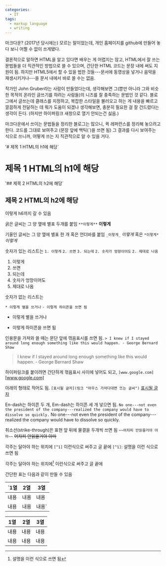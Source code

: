 ```yaml
---
categories:
  - IT
tags:
  - markup language
  - writing
---
```


마크다운? (2017년 당시에는) 모르는 말이었는데, 개인 홈페이지를 github에 만들어 놓다 보니 어쩔 수 없이 쓰게됐다. 

결론적으로 말하면 HTML을 알고 있다면 배우는 게 어렵지는 않고, HTML에서 잘 쓰는 문법들을 더 직관적인 방법으로 쓸 수 있으며, 간단한 HTML 코드는 문장 내에 써도 지원이 됨.
하지만 HTML5에서 할 수 있을 법한 것들---문서에 동영상을 넣거나 음악을 재생시키거나---을 문서 내에서 바로 쓸 수는 없음.

작가인 John Gruber라는 사람이 만들었다는데, 생각해보면 그(뿐만 아니라 그와 비슷한 목적의 온라인 글쓰기를 하려는 사람들)의 니즈를 잘 충족하는 문법인 것 같다. 블로그에서 글쓰는데 클래스를 지정하고, 복잡한 스타일을 불러오고 하는 게 내용을 빠르고 깔끔하게 전달하는 데 뭐가 도움이 되겠나 생각해보면, 충분히 필요한 걸 잘 건드렸다는 생각이 든다.
(하지만 하이퍼링크 새창으로 열기 안되는건 싫음.)

마크다운에서 쓰이는 문법들을 정리한 블로그는 많으니, 퀵 레퍼런스를 정리해 놓으려고 한다. 코드를 그대로 보여주고 (문장 앞에 백틱(\`)을 쓰면 됨) 그 결과를 다시 보여주는 식으로 쓰니까, 어떻게 쓰는 지 직관적으로 알 수 있을 거다. 

'# 제목 1 HTML의 h1에 해당`
# 제목 1 HTML의 h1에 해당

'## 제목 2 HTML의 h2에 해당`
## 제목 2 HTML의 h2에 해당

이렇게 h6까지 갈 수 있음

굵은 글씨는 그 양 옆에 별표 두개를 붙임 
`**이렇게**`
**이렇게**


기울인 글씨는 그 양 옆에 별표 한 개 혹은 언더바를 붙임
`_이렇게_`
_이렇게_
혹은
`*이렇게*`
*이렇게*

숫자가 있는 리스트는
`1. 이렇게`
`2. 쓰면`
`3. 되는데`
`2. 숫자가 엉망이어도`
`2. 제대로 나옴`

1. 이렇게
2. 쓰면
3. 되는데
2. 숫자가 엉망이어도
2. 제대로 나옴


숫자가 없는 리스트는

`* 이렇게 별을 쓰거나`
`- 이렇게 하이픈을 쓰면 됨`
* 이렇게 별을 쓰거나
- 이렇게 하이픈을 쓰면 됨

인용문을 가져와 쓸 때는 문단 앞에 꺾음표시를 쓰면 됨.
`> I knew if I stayed around long enough something like this would happen. - George Bernard Shaw`
> I knew if I stayed around long enough something like this would happen. - George Bernard Shaw

하이퍼링크를 붙이려면 간단하게 꺾음표시 사이에 넣어도 되고, 
`[www.google.com]`
[www.google.com]

아래의 형태로 적어도 됨.
`[표시될 글자](링크 "마우스 가져다대면 뜨는 글씨")`
[표시될 글자](링크 "마우스 가져다대면 뜨는 글씨")

En-dash는 하이픈 두 개, Em-dash는 하이픈 세 개 넣으면 됨.
`No one---not even the president of the company---realized the company would have to dissolve so quickly.`
No one---not even the president of the company---realized the company would have to dissolve so quickly.

취소선(strike-through)은 표현 앞 뒤에 물결을 두개씩 쓰면 됨 
`~~어차피 안읽을거야 아마~~`
~~어차피 안읽을거야 아마~~

각주는 달아야 하는 위치에 `[^1]` 이런식으로 써주고 글 끝에 
`[^1]`: 설명을 이런 식으로 쓰면 됨

각주는 달아야 하는 위치에[^1] 이런식으로 써주고 글 끝에 
[^1]: 설명을 이런 식으로 쓰면 됨


간단한 표는 다음과 같이 만들 수 있음

`1열 | 2열 | 3열
---|---|---
내용|내용|내용
내용|내용|내용`

1열 | 2열 | 3열
---|---|---
내용|내용|내용
내용|내용|내용
